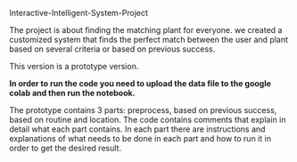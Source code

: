 Interactive-Intelligent-System-Project

The project is about finding the matching plant for everyone.
we created a customized system that finds the perfect match between the user and plant based on several criteria or based on previous success.

This version is a prototype version.

**In order to run the code you need to upload the data file to the google colab and then run the notebook.**

The prototype contains 3 parts: preprocess, based on previous success, based on routine and location.
The code contains comments that explain in detail what each part contains.
In each part there are instructions and explanations of what needs to be done in each part and how to run it in order to get the desired result.
